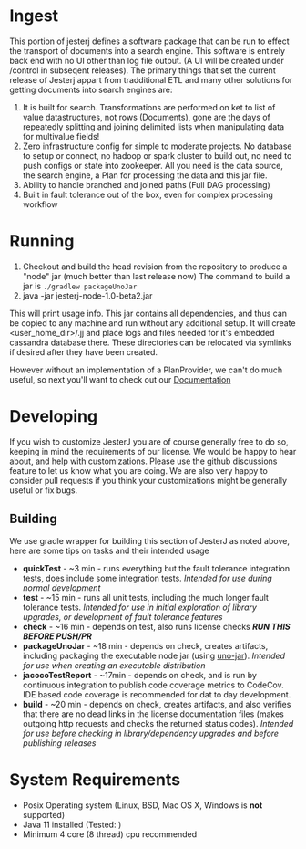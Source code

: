 # Ingest

This portion of jesterj defines a software package that can be run to effect the transport of documents into a search engine.
This software is entirely back end with no UI other than log file output. (A UI will be created under /control in subseqent releases).
The primary things that set the current release of Jesterj appart from tradditional ETL and many other solutions for getting documents into search engines are:

1. It is built for search. Transformations are performed on ket to list of value datastructures, not rows (Documents), gone are the days of repeatedly splitting and joining delimited lists when manipulating data for multivalue fields!
1. Zero infrastructure config for simple to moderate projects. No database to setup or connect, no hadoop or spark cluster to build out, no need to push configs or state into zookeeper. All you need is the data source, the search engine, a Plan for processing the data and this jar file.
1. Ability to handle branched and joined paths (Full DAG processing)
1. Built in fault tolerance out of the box, even for complex processing workflow

# Running

1. Checkout and build the head revision from the repository to produce a "node" jar (much better than last release now) The command to build a jar is `./gradlew packageUnoJar`
2. java -jar jesterj-node-1.0-beta2.jar

This will print usage info. This jar contains all dependencies, and thus can be copied to any machine and run
without any additional setup. It will create &lt;user_home_dir&gt;/.jj and place logs and files needed for it's embedded cassandra database there. These directories can be relocated via symlinks if desired after they have been created.

However without an implementation of a PlanProvider, we can't do much useful, so next you'll want to check out our [Documentation](https://github.com/nsoft/jesterj/wiki/Documentation)

# Developing

If you wish to customize JesterJ you are of course generally free to do so, keeping in mind the requirements of our license.
We would be happy to hear about, and help with customizations.
Please use the github discussions feature to let us know what you are doing.
We are also very happy to consider pull requests if you think your customizations might be generally useful or fix bugs.

## Building

We use gradle wrapper for building this section of JesterJ as noted above, here are some tips on tasks and their intended usage

* **quickTest** - ~3 min - runs everything but the fault tolerance integration tests, does include some integration tests. _Intended for use during normal development_
* **test** - ~15 min - runs all unit tests, including the much longer fault tolerance tests. _Intended for use in initial exploration of library upgrades, or development of fault tolerance features_
* **check** - ~16 min - depends on test, also runs license checks **_RUN THIS BEFORE PUSH/PR_**
* **packageUnoJar** - ~18 min - depends on check, creates artifacts, including packaging the executable node jar (using [uno-jar](https://github.com/nsoft/uno-jar)). _Intended for use when creating an executable distribution_
* **jacocoTestReport** - ~17min - depends on check, and is run by continuous integration to publish code coverage metrics to CodeCov. IDE based code coverage is recommended for dat to day development.
* **build** - ~20 min - depends on check, creates artifacts, and also verifies that there are no dead links in the license documentation files (makes outgoing http requests and checks the returned status codes). _Intended for use before checking in library/dependency upgrades and before publishing releases_

# System Requirements
 - Posix Operating system (Linux, BSD, Mac OS X, Windows is **not** supported)
 - Java 11 installed (Tested: )
 - Minimum 4 core (8 thread) cpu recommended

